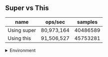 ## Super vs This

|name|ops/sec|samples|
|-|-|-|
|Using super|80,973,164|40486589|
|Using this|91,506,527|45753281|


<details>
<summary>Environment</summary>

* __Machine:__ linux x64 | 4 vCPUs | 7.6GB Mem
* __Run:__ Fri Oct 17 2025 17:27:52 GMT+0000 (Coordinated Universal Time)
* __Node:__ `v22.17.1`
</details>

<!--
{"environment":{"platform":"linux","arch":"x64","cpus":4,"totalMemory":7.59783935546875},"benchmarks":[{"name":"Using super","samples":40486589,"opsSec":80973164.88234729},{"name":"Using this","samples":45753281,"opsSec":91506527.22751966}]}-->
